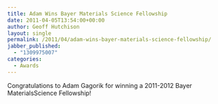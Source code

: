 ```yaml
---
title: Adam Wins Bayer Materials Science Fellowship
date: 2011-04-05T13:54:00+00:00
author: Geoff Hutchison
layout: single
permalink: /2011/04/adam-wins-bayer-materials-science-fellowship/
jabber_published:
  - "1309975007"
categories:
  - Awards
---
```

Congratulations to Adam Gagorik for winning a 2011-2012 Bayer MaterialsScience Fellowship!
